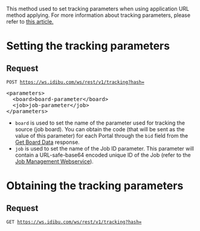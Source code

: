 <p>This method used to set tracking parameters when using application URL method applying. For more information about tracking parameters, please refer to <a href="http://v2-docs.idibu.com/article/52-application-url-source-tracking" target="_blank">this article.</a></p>

<h1>Setting the tracking parameters</h1>

<h2>Request</h2>

<code>POST https://ws.idibu.com/ws/rest/v1/tracking?hash=<your hash></code>

<pre type="xml">
&lt;parameters&gt;
  &lt;board&gt;board-parameter&lt;/board&gt;
  &lt;job&gt;job-parameter&lt;/job&gt;
&lt;/parameters&gt;
</pre>

- <code>board</code> is used to set the name of the parameter used for tracking the source (job board). You can obtain the code (that will be sent as the value of this parameter) for each Portal through the <code>bid</code> field from the [Get Board Data](https://github.com/oneworldmarket/idibu-api/blob/master/posting-api/board-specific-fields.md) response.
- <code>job</code> is used to set the name of the Job ID parameter. This parameter will contain a URL-safe-base64 encoded unique ID of the Job (refer to the [Job Management Webservice](https://github.com/oneworldmarket/idibu-api/blob/master/webservices/job-management/job-management-webservice.md)).

<h1>Obtaining the tracking parameters</h1>

<h2>Request</h2>

<code>GET https://ws.idibu.com/ws/rest/v1/tracking?hash=<your hash></code>
